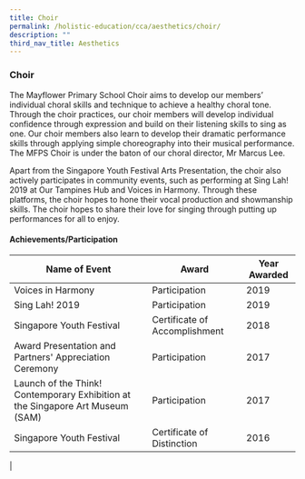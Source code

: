 ```yaml
---
title: Choir
permalink: /holistic-education/cca/aesthetics/choir/
description: ""
third_nav_title: Aesthetics
---
```

### **Choir**
The Mayflower Primary School Choir aims to develop our members’ individual choral skills and technique to achieve a healthy choral tone. Through the choir practices, our choir members will develop individual confidence through expression and build on their listening skills to sing as one. Our choir members also learn to develop their dramatic performance skills through applying simple choreography into their musical performance. The MFPS Choir is under the baton of our choral director, Mr Marcus Lee.  

Apart from the Singapore Youth Festival Arts Presentation, the choir also actively participates in community events, such as performing at Sing Lah! 2019 at Our Tampines Hub and Voices in Harmony. Through these platforms, the choir hopes to hone their vocal production and showmanship skills. The choir hopes to share their love for singing through putting up performances for all to enjoy.

#### **Achievements/Participation**

| Name of Event  | Award  | Year Awarded  |
|---|---|---|
| Voices in Harmony   | Participation  | 2019  |
| Sing Lah! 2019  |  Participation  | 2019  |
| Singapore Youth Festival  | Certificate of Accomplishment   | 2018  |
| Award Presentation and Partners' Appreciation Ceremony  |  Participation  |  2017  |
| Launch of the Think! Contemporary Exhibition at the Singapore Art Museum (SAM)   |  Participation  |  2017  |
|  Singapore Youth Festival  | Certificate of Distinction   |  2016 |
|


